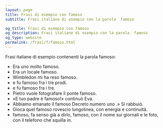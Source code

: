 ```yaml
---
layout: page
title: Frasi di esempio con famoso 
subtitle: Frasi italiane di esempio con la parola  famoso

og_title: Frasi di esempio con famoso 
og_description: Frasi italiane di esempio con la parola  famoso
og_type: website
permalink: /frasi/f/famoso.html
---
```


Frasi italiane di esempio contenenti la parola famoso:


- Era uno molto famoso.
- Era un locale famoso.
- Wimbledon mi ha reso famoso.
- e fu famoso fra i tre prodi.
- e fu famoso fra i tre.
- Pietro vuole fotografare il ponte famoso.
- «E tuo padre è famoso!» continuò Eva.
- Abbiamo emanato il famoso Decreto numero uno .» Si rabbuiò.
- Gioca quel famoso rovescio lungolinea, con energia e continuità.
- famoso, fa senso già a dirlo, famoso, con il nome sui giornali e le foto, con il telefono che squilla in.
